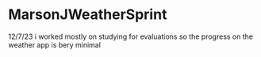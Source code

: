 # MarsonJWeatherSprint
12/7/23 i worked mostly on studying for evaluations so the progress on the weather app is bery minimal

